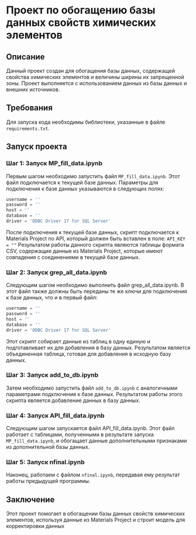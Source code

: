 # Проект по обогащению базы данных свойств химических элементов

## Описание

Данный проект создан для обогащения базы данных, содержащей свойства химических элементов и величины ширины их запрещенной зоны. Проект выполняется с использованием данных из базы данных и внешних источников.

## Требования

Для запуска кода необходимы библиотеки, указанные в файле `requirements.txt`.

## Запуск проекта

### Шаг 1: Запуск MP_fill_data.ipynb

Первым шагом необходимо запустить файл `MP_fill_data.ipynb`. Этот файл подключается к текущей базе данных. Параметры для подключения к базе данных указываются в следующих полях:

```python
username = ''
password = ''
host = ''
database = ''
driver = 'ODBC Driver 17 for SQL Server'
```

После подключения к текущей базе данных, скрипт подключается к Materials Project по API, который должен быть вставлен в поле:
`API_KEY = ""`
Результатом работы данного скрипта являются таблицы формата CSV, содержащие данные из Materials Project, которые имеют совпадения с соединениями в текущей базе данных.

### Шаг 2: Запуск grep_all_data.ipynb

Следующим шагом необходимо выполнить файл grep_all_data.ipynb. В этот файл также должны быть переданы те же ключи для подключения к базе данных, что и в первый файл:

```python
username = ''
password = ''
host = ''
database = ''
driver = 'ODBC Driver 17 for SQL Server'
```

Этот скрипт собирает данные из таблиц в одну единую и подготавливает их для добавления в базу данных. Результатом является объединенная таблица, готовая для добавления в исходную базу данных.

### Шаг 3: Запуск add_to_db.ipynb
Затем необходимо запустить файл `add_to_db.ipynb` с аналогичными параметрами подключения к базе данных. Результатом работы этого скрипта является добавление данных в базу данных.

### Шаг 4: Запуск API_fill_data.ipynb
Следующим шагом запускается файл API_fill_data.ipynb. Этот файл работает с таблицами, полученными в результате запуска `MP_fill_data.ipynb`, и обогащает данные дополнительными признаками из дополнительной базы данных.

### Шаг 5: Запуск nfinal.ipynb
Наконец, работаем с файлом `nfinal.ipynb`, передавая ему результат работы предыдущей программы.

## Заключение
Этот проект помогает в обогащении базы данных свойств химических элементов, используя данные из Materials Project и строит модель для корректировки данных
